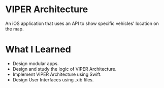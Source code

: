# VIPER Architecture

An iOS application that uses an API to show specific vehicles' location on the map.

# What I Learned

* Design modular apps.
* Design and study the logic of VIPER Architecture.
* Implement VIPER Architecture using Swift.
* Design User Interfaces using .xib files.
